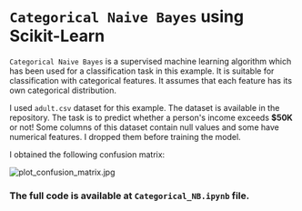 # `Categorical Naive Bayes` using Scikit-Learn

`Categorical Naive Bayes` is a supervised machine learning algorithm which has been used for a classification task in this example. It is suitable for classification with categorical features. It assumes that each feature has its own categorical distribution.

I used `adult.csv` dataset for this example. The dataset is available in the repository. The task is to predict whether a person's income exceeds __$50K__ or not! Some columns of this dataset contain null values and some have numerical features. I dropped them before training the model.

I obtained the following confusion matrix:

![plot_confusion_matrix.jpg](https://github.com/randomaccess2023/MG2023/blob/main/Video%2062/plot_confusion_matrix.jpg "plot_confusion_matrix.jpg")

### The full code is available at `Categorical_NB.ipynb` file.

